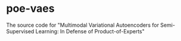 # poe-vaes
The source code for "Multimodal Variational Autoencoders for Semi-Supervised Learning: In Defense of Product-of-Experts"
